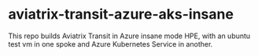 # aviatrix-transit-azure-aks-insane
This repo builds Aviatrix Transit in Azure insane mode HPE, with an ubuntu test vm in one spoke and Azure Kubernetes Service in another.

